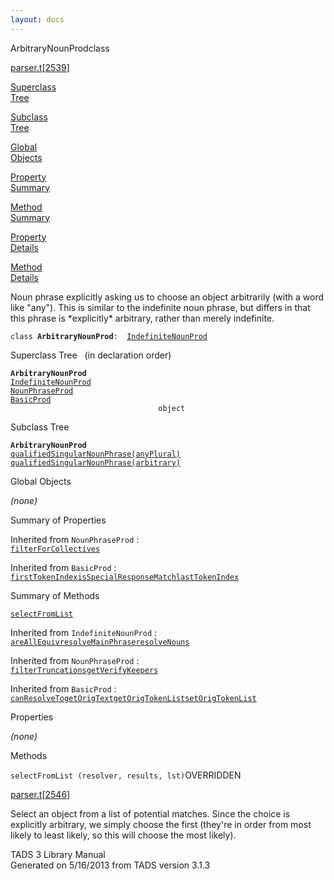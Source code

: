 ```yaml
---
layout: docs
---
```

<span class="title">ArbitraryNounProd</span><span class="type">class</span>

[parser.t](../file/parser.t.html)\[[2539](../source/parser.t.html#2539)\]

[Superclass  
Tree](#_SuperClassTree_)

[Subclass  
Tree](#_SubClassTree_)

[Global  
Objects](#_ObjectSummary_)

[Property  
Summary](#_PropSummary_)

[Method  
Summary](#_MethodSummary_)

[Property  
Details](#_Properties_)

[Method  
Details](#_Methods_)

<div class="fdesc">

Noun phrase explicitly asking us to choose an object arbitrarily (with a
word like "any"). This is similar to the indefinite noun phrase, but
differs in that this phrase is \*explicitly\* arbitrary, rather than
merely indefinite.

`class `**`ArbitraryNounProd`**` :   `[`IndefiniteNounProd`](../object/IndefiniteNounProd.html)

</div>

<span id="_SuperClassTree_"></span>

<div class="mjhd">

<span class="hdln">Superclass Tree</span>   (in declaration order)

</div>

**`ArbitraryNounProd`**  
[`IndefiniteNounProd`](../object/IndefiniteNounProd.html)  
[`NounPhraseProd`](../object/NounPhraseProd.html)  
[`BasicProd`](../object/BasicProd.html)  
`                                 object`  
<span id="_SubClassTree_"></span>

<div class="mjhd">

<span class="hdln">Subclass Tree</span>  

</div>

**`ArbitraryNounProd`**  
[`qualifiedSingularNounPhrase(anyPlural)`](../object/qualifiedSingularNounPhrase(anyPlural).html)  
[`qualifiedSingularNounPhrase(arbitrary)`](../object/qualifiedSingularNounPhrase(arbitrary).html)  
<span id="_ObjectSummary_"></span>

<div class="mjhd">

<span class="hdln">Global Objects</span>  

</div>

*(none)* <span id="_PropSummary_"></span>

<div class="mjhd">

<span class="hdln">Summary of Properties</span>  

</div>





Inherited from `NounPhraseProd` :  
[`filterForCollectives`](../object/NounPhraseProd.html#filterForCollectives)

Inherited from `BasicProd` :  
[`firstTokenIndex`](../object/BasicProd.html#firstTokenIndex)[`isSpecialResponseMatch`](../object/BasicProd.html#isSpecialResponseMatch)[`lastTokenIndex`](../object/BasicProd.html#lastTokenIndex)

<span id="_MethodSummary_"></span>

<div class="mjhd">

<span class="hdln">Summary of Methods</span>  

</div>

[`selectFromList`](#selectFromList)

Inherited from `IndefiniteNounProd` :  
[`areAllEquiv`](../object/IndefiniteNounProd.html#areAllEquiv)[`resolveMainPhrase`](../object/IndefiniteNounProd.html#resolveMainPhrase)[`resolveNouns`](../object/IndefiniteNounProd.html#resolveNouns)

Inherited from `NounPhraseProd` :  
[`filterTruncations`](../object/NounPhraseProd.html#filterTruncations)[`getVerifyKeepers`](../object/NounPhraseProd.html#getVerifyKeepers)

Inherited from `BasicProd` :  
[`canResolveTo`](../object/BasicProd.html#canResolveTo)[`getOrigText`](../object/BasicProd.html#getOrigText)[`getOrigTokenList`](../object/BasicProd.html#getOrigTokenList)[`setOrigTokenList`](../object/BasicProd.html#setOrigTokenList)

<span id="_Properties_"></span>

<div class="mjhd">

<span class="hdln">Properties</span>  

</div>

*(none)* <span id="_Methods_"></span>

<div class="mjhd">

<span class="hdln">Methods</span>  

</div>

<span id="selectFromList"></span>

`selectFromList (resolver, results, lst)`<span class="rem">OVERRIDDEN</span>

[parser.t](../file/parser.t.html)\[[2546](../source/parser.t.html#2546)\]

<div class="desc">

Select an object from a list of potential matches. Since the choice is
explicitly arbitrary, we simply choose the first (they're in order from
most likely to least likely, so this will choose the most likely).

</div>

<div class="ftr">

TADS 3 Library Manual  
Generated on 5/16/2013 from TADS version 3.1.3

</div>
